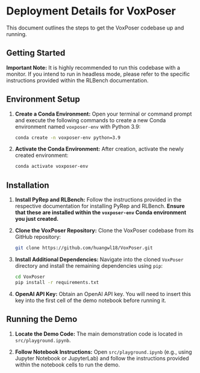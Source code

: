 # Deployment Details for VoxPoser

This document outlines the steps to get the VoxPoser codebase up and running.

## Getting Started

**Important Note:** It is highly recommended to run this codebase with a monitor. If you intend to run in headless mode, please refer to the specific instructions provided within the RLBench documentation.

## Environment Setup

1.  **Create a Conda Environment:**
    Open your terminal or command prompt and execute the following commands to create a new Conda environment named `voxposer-env` with Python 3.9:
    ```bash
    conda create -n voxposer-env python=3.9
    ```

2.  **Activate the Conda Environment:**
    After creation, activate the newly created environment:
    ```bash
    conda activate voxposer-env
    ```

## Installation

1.  **Install PyRep and RLBench:**
    Follow the instructions provided in the respective documentation for installing PyRep and RLBench. **Ensure that these are installed within the `voxposer-env` Conda environment you just created.**

2.  **Clone the VoxPoser Repository:**
    Clone the VoxPoser codebase from its GitHub repository:
    ```bash
    git clone https://github.com/huangwl18/VoxPoser.git
    ```

3.  **Install Additional Dependencies:**
    Navigate into the cloned `VoxPoser` directory and install the remaining dependencies using `pip`:
    ```bash
    cd VoxPoser
    pip install -r requirements.txt
    ```

4.  **OpenAI API Key:**
    Obtain an OpenAI API key. You will need to insert this key into the first cell of the demo notebook before running it.

## Running the Demo

1.  **Locate the Demo Code:**
    The main demonstration code is located in `src/playground.ipynb`.

2.  **Follow Notebook Instructions:**
    Open `src/playground.ipynb` (e.g., using Jupyter Notebook or JupyterLab) and follow the instructions provided within the notebook cells to run the demo.
